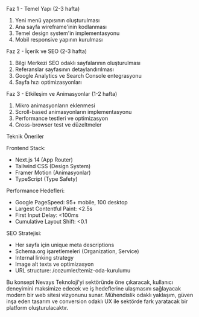 

  Faz 1 - Temel Yapı (2-3 hafta)
  1. Yeni menü yapısının oluşturulması
  2. Ana sayfa wireframe'inin kodlanması
  3. Temel design system'in implementasyonu
  4. Mobil responsive yapının kurulması

  Faz 2 - İçerik ve SEO (2-3 hafta)
  1. Bilgi Merkezi SEO odaklı sayfalarının oluşturulması
  2. Referanslar sayfasının detaylandırılması
  3. Google Analytics ve Search Console entegrasyonu
  4. Sayfa hızı optimizasyonları

  Faz 3 - Etkileşim ve Animasyonlar (1-2 hafta)
  1. Mikro animasyonların eklenmesi
  2. Scroll-based animasyonların implementasyonu
  3. Performance testleri ve optimizasyon
  4. Cross-browser test ve düzeltmeler

  Teknik Öneriler

  Frontend Stack:
  - Next.js 14 (App Router)
  - Tailwind CSS (Design System)
  - Framer Motion (Animasyonlar)
  - TypeScript (Type Safety)

  Performance Hedefleri:
  - Google PageSpeed: 95+ mobile, 100 desktop
  - Largest Contentful Paint: <2.5s
  - First Input Delay: <100ms
  - Cumulative Layout Shift: <0.1

  SEO Stratejisi:
  - Her sayfa için unique meta descriptions
  - Schema.org işaretlemeleri (Organization, Service)
  - Internal linking strategy
  - Image alt texts ve optimizasyon
  - URL structure: /cozumler/temiz-oda-kurulumu

  Bu konsept Nevays Teknoloji'yi sektöründe öne çıkaracak, kullanıcı deneyimini
  maksimize edecek ve iş hedeflerine ulaşmasını sağlayacak modern bir web sitesi
  vizyonunu sunar. Mühendislik odaklı yaklaşım, güven inşa eden tasarım ve
  conversion odaklı UX ile sektörde fark yaratacak bir platform oluşturulacaktır.
